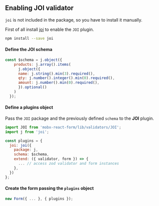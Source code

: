 ## Enabling JOI validator

`joi` is not included in the package, so you have to install it manually.

First of all install [joi](https://github.com/hapijs/joi) to enable the `JOI` plugin.

```bash
npm install --save joi
```

#### Define the JOI schema

```javascript
const $schema = j.object({
	products: j.array().items(
	  j.object({
      name: j.string().min(3).required(),
      qty: j.number().integer().min(0).required(),
      amount: j.number().min(0).required(),
      }).optional()
    )
  });

```

#### Define a plugins object

Pass the `JOI` package and the previously defined `schema` to the **JOI** plugin.

```javascript
import JOI from 'mobx-react-form/lib/validators/JOI';
import j from 'joi';

const plugins = {
  joi: joi({
    package: j,
    schema: $schema,
    extend: ({ validator, form }) => {
      ... // access zod validator and form instances
    },
  })
};
```

#### Create the form passing the `plugins` object

```javascript
new Form({ ... }, { plugins });
```
